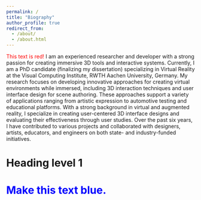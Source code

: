 ```yaml
---
permalink: /
title: "Biography"
author_profile: true
redirect_from: 
  - /about/
  - /about.html
---
```


[This is a comment that will be hidden.]: # 
<font color="red">This text is red!</font>
I am an experienced researcher and developer with a strong passion for creating immersive 3D tools and interactive systems. Currently, I am a PhD candidate (finalizing my dissertation) specializing in Virtual Reality at the Visual Computing Institute, RWTH Aachen University, Germany.
My research focuses on developing innovative approaches for creating virtual environments while immersed, including 3D interaction techniques and user interface design for scene authoring. 
These approaches support a variety of applications ranging from artistic expression to automotive testing and educational platforms.
With a strong background in virtual and augmented reality, I specialize in creating user-centered 3D interface designs and evaluating their effectiveness through user studies.
Over the past six years, I have contributed to various projects and collaborated with designers, artists, educators, and engineers on both state- and industry-funded initiatives.

<h1>Heading level 1</h1>
<h1><p style="color:blue"> Make this text blue.</p></h1>
